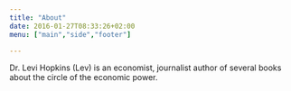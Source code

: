 ```yaml
---
title: "About"
date: 2016-01-27T08:33:26+02:00
menu: ["main","side","footer"]

---
```


Dr. Levi Hopkins (Lev) is an economist, journalist author of several books about the circle of the economic power.


